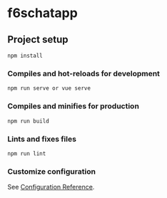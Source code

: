 # f6schatapp

## Project setup
```
npm install
```

### Compiles and hot-reloads for development
```
npm run serve or vue serve
```

### Compiles and minifies for production
```
npm run build
```

### Lints and fixes files
```
npm run lint
```

### Customize configuration
See [Configuration Reference](https://cli.vuejs.org/config/).
